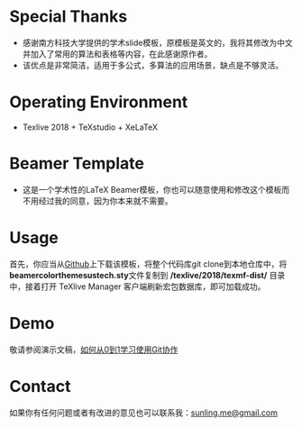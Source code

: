 # Special Thanks 
* 感谢南方科技大学提供的学术slide模板，原模板是英文的，我将其修改为中文并加入了常用的算法和表格等内容，在此感谢原作者。
* 该优点是非常简洁，适用于多公式，多算法的应用场景，缺点是不够灵活。

# Operating Environment
* Texlive 2018 + TeXstudio + XeLaTeX

# Beamer Template
* 这是一个学术性的LaTeX Beamer模板，你也可以随意使用和修改这个模板而不用经过我的同意，因为你本来就不需要。

# Usage

首先，你应当从[Github](https://github.com/YiZhiXiaoGuLI/Latex-Beamer-Template)上下载该模板，将整个代码库git clone到本地仓库中，将**beamercolorthemesustech.sty**文件复制到 **/texlive/2018/texmf-dist/** 目录中，接着打开 TeXlive Manager 客户端刷新宏包数据库，即可加载成功。

# Demo

敬请参阅演示文稿，[如何从0到1学习使用Git协作](https://github.com/max-studio/gitStudy/blob/master/slides/Slides_Songling.pdf)


# Contact 

如果你有任何问题或者有改进的意见也可以联系我：sunling.me@gmail.com
